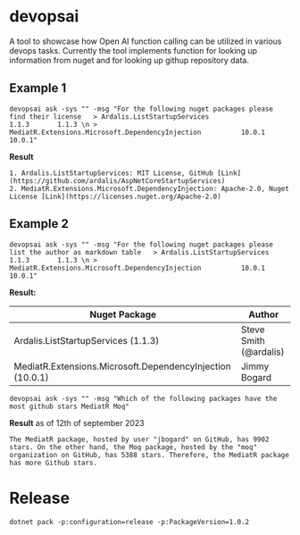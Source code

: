 ﻿# devopsai
A tool to showcase how Open AI function calling can be utilized in various devops tasks. Currently the tool implements 
function for looking up information from nuget and for looking up githup repository data.

## Example 1 

```
devopsai ask -sys "" -msg "For the following nuget packages please find their license   > Ardalis.ListStartupServices                               1.1.3       1.1.3 \n > MediatR.Extensions.Microsoft.DependencyInjection          10.0.1      10.0.1"
```
**Result**
```
1. Ardalis.ListStartupServices: MIT License, GitHub [Link](https://github.com/ardalis/AspNetCoreStartupServices)
2. MediatR.Extensions.Microsoft.DependencyInjection: Apache-2.0, Nuget License [Link](https://licenses.nuget.org/Apache-2.0)
```

## Example 2

```
devopsai ask -sys "" -msg "For the following nuget packages please list the author as markdown table   > Ardalis.ListStartupServices                               1.1.3       1.1.3 \n > MediatR.Extensions.Microsoft.DependencyInjection          10.0.1      10.0.1"
```
**Result:**

| Nuget Package                                      | Author                 |
|---------------------------------------------------|------------------------|
| Ardalis.ListStartupServices (1.1.3)               | Steve Smith (@ardalis) |
| MediatR.Extensions.Microsoft.DependencyInjection (10.0.1) | Jimmy Bogard          |

```
devopsai ask -sys "" -msg "Which of the following packages have the most github stars MediatR Moq"
```
**Result** as of 12th of september 2023
```
The MediatR package, hosted by user "jbogard" on GitHub, has 9902 stars. On the other hand, the Moq package, hosted by the "moq" organization on GitHub, has 5388 stars. Therefore, the MediatR package has more Github stars.
```

# Release
`dotnet pack -p:configuration=release -p:PackageVersion=1.0.2`
